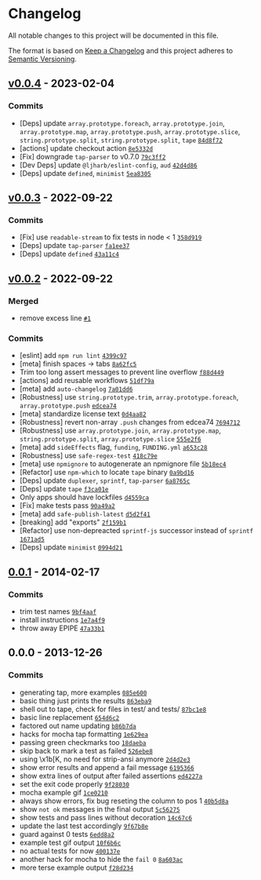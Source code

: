 # Changelog

All notable changes to this project will be documented in this file.

The format is based on [Keep a Changelog](https://keepachangelog.com/en/1.0.0/)
and this project adheres to [Semantic Versioning](https://semver.org/spec/v2.0.0.html).

## [v0.0.4](https://github.com/tape-testing/faucet/compare/v0.0.3...v0.0.4) - 2023-02-04

### Commits

- [Deps] update `array.prototype.foreach`, `array.prototype.join`, `array.prototype.map`, `array.prototype.push`, `array.prototype.slice`, `string.prototype.split`, `string.prototype.split`, `tape` [`84d8f72`](https://github.com/tape-testing/faucet/commit/84d8f722901a469a2024a0d690c04a5fa2d62fa0)
- [actions] update checkout action [`8e5332d`](https://github.com/tape-testing/faucet/commit/8e5332dfe2f71d202019bfb311505eebaa67b868)
- [Fix] downgrade `tap-parser` to v0.7.0 [`79c3ff2`](https://github.com/tape-testing/faucet/commit/79c3ff21ba079c1505c59f3dd6ae6d40f956d84a)
- [Dev Deps] update `@ljharb/eslint-config`, `aud` [`42d4d86`](https://github.com/tape-testing/faucet/commit/42d4d8655ee330be6ab6f06c98253f9ce2d63f13)
- [Deps] update `defined`, `minimist` [`5ea8305`](https://github.com/tape-testing/faucet/commit/5ea83059497a14487e33506e283a18f8dc69da39)

## [v0.0.3](https://github.com/tape-testing/faucet/compare/v0.0.2...v0.0.3) - 2022-09-22

### Commits

- [Fix] use `readable-stream` to fix tests in node &lt; 1 [`358d919`](https://github.com/tape-testing/faucet/commit/358d91982823a7528c0e1887423189229206a183)
- [Deps] update `tap-parser` [`fa1ee37`](https://github.com/tape-testing/faucet/commit/fa1ee378ebd9d07aded6e74a8df8a32bf3290465)
- [Deps] update `defined` [`43a11c4`](https://github.com/tape-testing/faucet/commit/43a11c49c602abcd45f277362bd0e55c47473acd)

## [v0.0.2](https://github.com/tape-testing/faucet/compare/0.0.1...v0.0.2) - 2022-09-22

### Merged

- remove excess line [`#1`](https://github.com/tape-testing/faucet/pull/1)

### Commits

- [eslint] add `npm run lint` [`4399c97`](https://github.com/tape-testing/faucet/commit/4399c978f624e33d0020d347afefcb44ff1eb0da)
- [meta] finish spaces -&gt; tabs [`8a62fc5`](https://github.com/tape-testing/faucet/commit/8a62fc5496c999dd1d8d739a9f138a7b6febd8b2)
- Trim too long assert messages to prevent line overflow [`f88d449`](https://github.com/tape-testing/faucet/commit/f88d4498083fbb4bd0af8084a442da2a1548448e)
- [actions] add reusable workflows [`51df79a`](https://github.com/tape-testing/faucet/commit/51df79a00954855e6c0c5fbc1d463f289b995278)
- [meta] add `auto-changelog` [`7a01dd6`](https://github.com/tape-testing/faucet/commit/7a01dd6b5113712b18178b88719b79afaf67122c)
- [Robustness] use `string.prototype.trim`, `array.prototype.foreach`, `array.prototype.push` [`edcea74`](https://github.com/tape-testing/faucet/commit/edcea74078a6d1b5176105ac542b9881fbd5f722)
- [meta] standardize license text [`0d4aa82`](https://github.com/tape-testing/faucet/commit/0d4aa82331c46590e0745a4f4d305eb5e29bf4e7)
- [Robustness] revert non-array `.push` changes from edcea74 [`7694712`](https://github.com/tape-testing/faucet/commit/7694712bddb1628e7acbc8bb90a4e4934edf1cb8)
- [Robustness] use `array.prototype.join`, `array.prototype.map`, `string.prototype.split`, `array.prototype.slice` [`555e2f6`](https://github.com/tape-testing/faucet/commit/555e2f626d374d5777e57b1948bdc154449e7bcb)
- [meta] add `sideEffects` flag, `funding`, `FUNDING.yml` [`a653c28`](https://github.com/tape-testing/faucet/commit/a653c2808a05db0ea713d0cd27047cba7f9a4516)
- [Robustness] use `safe-regex-test` [`418c79e`](https://github.com/tape-testing/faucet/commit/418c79e9bb881db1c3d9e3896252bb89a98733fe)
- [meta] use `npmignore` to autogenerate an npmignore file [`5b18ec4`](https://github.com/tape-testing/faucet/commit/5b18ec4c48131a34b90f9e4cf0b0c76ad6e41690)
- [Refactor] use `npm-which` to locate `tape` binary [`0a9bd16`](https://github.com/tape-testing/faucet/commit/0a9bd163386078b9bcee9f815c4da69205ca2476)
- [Deps] update `duplexer`, `sprintf`, `tap-parser` [`6a8765c`](https://github.com/tape-testing/faucet/commit/6a8765c7176726edc8a0d9e0f26442f8fdc29a28)
- [Deps] update `tape` [`f3ca01e`](https://github.com/tape-testing/faucet/commit/f3ca01e0a707eb8b0fcfd91c1bfb13ac9a8fc815)
- Only apps should have lockfiles [`d4559ca`](https://github.com/tape-testing/faucet/commit/d4559ca1649f3707aefcb70a6d6bbce92bb0a12f)
- [Fix] make tests pass [`90a49a2`](https://github.com/tape-testing/faucet/commit/90a49a29e41748b8e405604aed096d1daca753c7)
- [meta] add `safe-publish-latest` [`d5d2f41`](https://github.com/tape-testing/faucet/commit/d5d2f41163902f637465f89bcfe3661e0f871d4c)
- [breaking] add "exports" [`2f159b1`](https://github.com/tape-testing/faucet/commit/2f159b1b9e97468c2b1fd7aa3b781c7bfe77f990)
- [Refactor] use non-depreacted `sprintf-js` successor instead of `sprintf` [`1671ad5`](https://github.com/tape-testing/faucet/commit/1671ad570c24f10232f56edb42f260c3ff30d84d)
- [Deps] update `minimist` [`0994d21`](https://github.com/tape-testing/faucet/commit/0994d2153726dbc587518fc86ff282ddabcc5dbe)

## [0.0.1](https://github.com/tape-testing/faucet/compare/0.0.0...0.0.1) - 2014-02-17

### Commits

- trim test names [`9bf4aaf`](https://github.com/tape-testing/faucet/commit/9bf4aaf1b04a801f1df3dce30bb94ccd770dd7d3)
- install instructions [`1e7a4f9`](https://github.com/tape-testing/faucet/commit/1e7a4f99d3d42a339acaed317eb3ceadf116ddd9)
- throw away EPIPE [`47a33b1`](https://github.com/tape-testing/faucet/commit/47a33b178ceb2b03ac33a63feafc23c61a56f245)

## 0.0.0 - 2013-12-26

### Commits

- generating tap, more examples [`085e600`](https://github.com/tape-testing/faucet/commit/085e6002832253d00e0c413511d32fd3ea3a4c65)
- basic thing just prints the results [`863eba9`](https://github.com/tape-testing/faucet/commit/863eba9a129ed3cde27de5b2b40f9b0e3c7f5212)
- shell out to tape, check for files in test/ and tests/ [`87bc1e8`](https://github.com/tape-testing/faucet/commit/87bc1e84aab8a9a1f4c45236bc970bfeca17476b)
- basic line replacement [`654d6c2`](https://github.com/tape-testing/faucet/commit/654d6c2af22e3da3190f4261c4f1cf7ba277d922)
- factored out name updating [`b86b7da`](https://github.com/tape-testing/faucet/commit/b86b7da64a1e15862a2bce9228fbbee89c76b117)
- hacks for mocha tap formatting [`1e629ea`](https://github.com/tape-testing/faucet/commit/1e629eac5199ce8475397e1c10d96999bf76d279)
- passing green checkmarks too [`18daeba`](https://github.com/tape-testing/faucet/commit/18daebad899eb31fd01d84f9c84e67bb3ba69124)
- skip back to mark a test as failed [`526ebe8`](https://github.com/tape-testing/faucet/commit/526ebe8ca0f757db7ef099b098c4f6b2a54e710b)
- using \x1b[K, no need for strip-ansi anymore [`2d4d2e3`](https://github.com/tape-testing/faucet/commit/2d4d2e3cea6dfb0c6f1d392c293317ef70fa9dc6)
- show error results and append a fail message [`6195366`](https://github.com/tape-testing/faucet/commit/6195366992262f4cb635cbcbce311f3414b1e3cc)
- show extra lines of output after failed assertions [`ed4227a`](https://github.com/tape-testing/faucet/commit/ed4227a7175b001ee3bcb68ec6ce2ea65cc587cc)
- set the exit code properly [`9f28030`](https://github.com/tape-testing/faucet/commit/9f28030068a947ebf2d87a51e5fe40584ed29858)
- mocha example gif [`1ce0210`](https://github.com/tape-testing/faucet/commit/1ce021017f258416f62b37701487ce9d32888be9)
- always show errors, fix bug reseting the column to pos 1 [`40b5d8a`](https://github.com/tape-testing/faucet/commit/40b5d8a0b85ce2da6494d01f2c6f733a5c5cb5ff)
- show `not ok` messages in the final output [`5c56275`](https://github.com/tape-testing/faucet/commit/5c56275a76207241dd667d99eaca4c8e4e8ebe58)
- show tests and pass lines without decoration [`14c67c6`](https://github.com/tape-testing/faucet/commit/14c67c612b28ba8c4e06a8c51262cce3eba02110)
- update the last test accordingly [`9f67b8e`](https://github.com/tape-testing/faucet/commit/9f67b8e458dd00d943e321f266fa61b603a57f32)
- guard against 0 tests [`6edd8a2`](https://github.com/tape-testing/faucet/commit/6edd8a2519e009d60cbb529251921d3f2819d6db)
- example test gif output [`10f6b6c`](https://github.com/tape-testing/faucet/commit/10f6b6cc923a3287afc6e8d133eb0985a45cae7d)
- no actual tests for now [`400137e`](https://github.com/tape-testing/faucet/commit/400137e560b29f75a50391309c4481afa38a2f26)
- another hack for mocha to hide the `fail 0` [`8a603ac`](https://github.com/tape-testing/faucet/commit/8a603ac6e063ce62b7e0c411b4a53a40df6b8ac0)
- more terse example output [`f28d234`](https://github.com/tape-testing/faucet/commit/f28d234d1f131e3b54fd4e8b7d26941de3adbddb)
